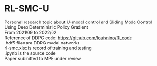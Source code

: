 # RL-SMC-U
Personal research topic about U-model control and Sliding Mode Control Using Deep Deterministic Policy Gradient  
From 2021/09 to 2022/02  
Reference of DDPG code: https://github.com/louisnino/RLcode  
.hdf5 files are DDPG model networks  
rl-smc.xlsx is record of training and testing  
.ipynb is the source code  
Paper submitted to MPE under review
